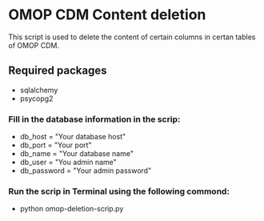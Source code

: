 # OMOP CDM Content deletion
This script is used to delete the content of certain columns in certan tables of OMOP CDM. 

## Required packages
- sqlalchemy
- psycopg2

### Fill in the database information in the scrip: 

- db_host = "Your database host"
- db_port = "Your port"
- db_name = "Your database name"
- db_user = "You admin name"
- db_password = "Your admin password"

### Run the scrip in Terminal using the following commond: 

- python omop-deletion-scrip.py

